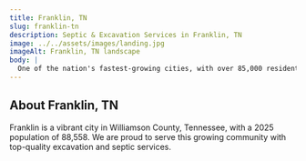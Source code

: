 ```yaml
---
title: Franklin, TN
slug: franklin-tn
description: Septic & Excavation Services in Franklin, TN
image: ../../assets/images/landing.jpg
imageAlt: Franklin, TN landscape
body: |
  One of the nation's fastest-growing cities, with over 85,000 residents, Franklin blends its rich Civil War history and charming Main Street with an affluent, modern lifestyle. J.R. Outdoor Solutions meets the expanding needs of communities like Westhaven with comprehensive Excavation & Site Prep and meticulous Land Clearing & Grading. We provide essential Drainage Solutions to effectively manage the "red clay" and limestone-based soils common in the Nashville Basin, protecting valuable properties. We specialize in Septic Installation and dependable Septic Repair & Replacement. J.R. Outdoor Solutions also elevates properties with custom-designed Outdoor Living Spaces, elegant Concrete Patios & Walkways, and sturdy Retaining Walls, aligning with the city's Envision Franklin plan for quality development.
---
```


## About Franklin, TN
Franklin is a vibrant city in Williamson County, Tennessee, with a 2025 population of 88,558. We are proud to serve this growing community with top-quality excavation and septic services.
